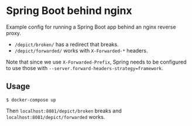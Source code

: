 # Spring Boot behind nginx

Example config for running a Spring Boot app behind an nginx reverse proxy.

* `/depict/broken/` has a redirect that breaks.
* `/depict/forwarded/` works with `X-Forwarded-*` headers.

Note that since we use `X-Forwarded-Prefix`, Spring needs to be configured
to use those with `--server.forward-headers-strategy=framework`.

## Usage

``` console
$ docker-compose up
```

Then `localhost:8081/depict/broken` breaks and `localhost:8081/depict/forwarded` works.
